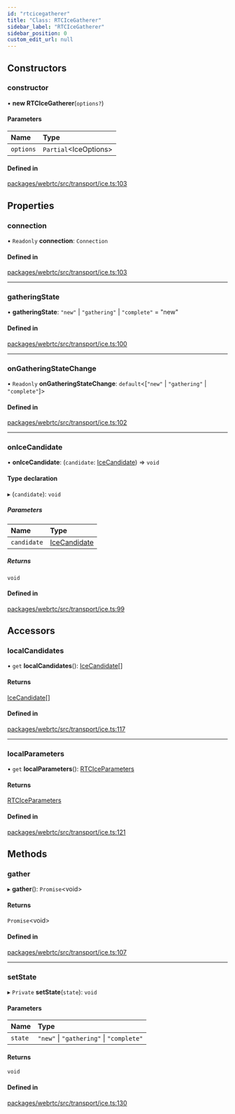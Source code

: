 ```yaml
---
id: "rtcicegatherer"
title: "Class: RTCIceGatherer"
sidebar_label: "RTCIceGatherer"
sidebar_position: 0
custom_edit_url: null
---
```


## Constructors

### constructor

• **new RTCIceGatherer**(`options?`)

#### Parameters

| Name | Type |
| :------ | :------ |
| `options` | `Partial`<IceOptions\> |

#### Defined in

[packages/webrtc/src/transport/ice.ts:103](https://github.com/shinyoshiaki/werift-webrtc/blob/32ca930/packages/webrtc/src/transport/ice.ts#L103)

## Properties

### connection

• `Readonly` **connection**: `Connection`

#### Defined in

[packages/webrtc/src/transport/ice.ts:103](https://github.com/shinyoshiaki/werift-webrtc/blob/32ca930/packages/webrtc/src/transport/ice.ts#L103)

___

### gatheringState

• **gatheringState**: ``"new"`` \| ``"gathering"`` \| ``"complete"`` = "new"

#### Defined in

[packages/webrtc/src/transport/ice.ts:100](https://github.com/shinyoshiaki/werift-webrtc/blob/32ca930/packages/webrtc/src/transport/ice.ts#L100)

___

### onGatheringStateChange

• `Readonly` **onGatheringStateChange**: `default`<[``"new"`` \| ``"gathering"`` \| ``"complete"``]\>

#### Defined in

[packages/webrtc/src/transport/ice.ts:102](https://github.com/shinyoshiaki/werift-webrtc/blob/32ca930/packages/webrtc/src/transport/ice.ts#L102)

___

### onIceCandidate

• **onIceCandidate**: (`candidate`: [IceCandidate](icecandidate.md)) => `void`

#### Type declaration

▸ (`candidate`): `void`

##### Parameters

| Name | Type |
| :------ | :------ |
| `candidate` | [IceCandidate](icecandidate.md) |

##### Returns

`void`

#### Defined in

[packages/webrtc/src/transport/ice.ts:99](https://github.com/shinyoshiaki/werift-webrtc/blob/32ca930/packages/webrtc/src/transport/ice.ts#L99)

## Accessors

### localCandidates

• `get` **localCandidates**(): [IceCandidate](icecandidate.md)[]

#### Returns

[IceCandidate](icecandidate.md)[]

#### Defined in

[packages/webrtc/src/transport/ice.ts:117](https://github.com/shinyoshiaki/werift-webrtc/blob/32ca930/packages/webrtc/src/transport/ice.ts#L117)

___

### localParameters

• `get` **localParameters**(): [RTCIceParameters](rtciceparameters.md)

#### Returns

[RTCIceParameters](rtciceparameters.md)

#### Defined in

[packages/webrtc/src/transport/ice.ts:121](https://github.com/shinyoshiaki/werift-webrtc/blob/32ca930/packages/webrtc/src/transport/ice.ts#L121)

## Methods

### gather

▸ **gather**(): `Promise`<void\>

#### Returns

`Promise`<void\>

#### Defined in

[packages/webrtc/src/transport/ice.ts:107](https://github.com/shinyoshiaki/werift-webrtc/blob/32ca930/packages/webrtc/src/transport/ice.ts#L107)

___

### setState

▸ `Private` **setState**(`state`): `void`

#### Parameters

| Name | Type |
| :------ | :------ |
| `state` | ``"new"`` \| ``"gathering"`` \| ``"complete"`` |

#### Returns

`void`

#### Defined in

[packages/webrtc/src/transport/ice.ts:130](https://github.com/shinyoshiaki/werift-webrtc/blob/32ca930/packages/webrtc/src/transport/ice.ts#L130)
